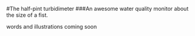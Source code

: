 #The half-pint turbidimeter
###An awesome water quality monitor about the size of a fist.

words and illustrations coming soon
